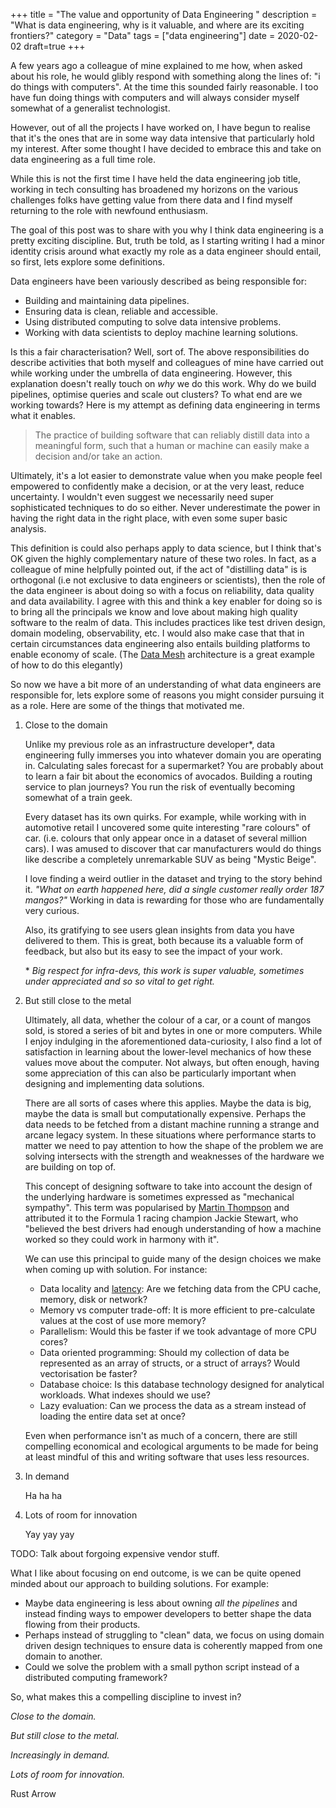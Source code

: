 +++
title = "The value and opportunity of Data Engineering "
description = "What is data engineering, why is it valuable, and where are its exciting frontiers?"
category = "Data"
tags = ["data engineering"]
date = 2020-02-02
draft=true
+++

A few years ago a colleague of mine explained to me how, when asked about his
role, he would glibly respond with something along the lines of: "i do things
with computers". At the time this sounded fairly reasonable. I too have fun
doing things with computers and will always consider myself somewhat of a
generalist technologist.

However, out of all the projects I have worked on, I have begun to realise that
it's the ones that are in some way data intensive that particularly hold my
interest. After some thought I have decided to embrace this and take on data
engineering as a full time role.

While this is not the first time I have held the data engineering job title,
working in tech consulting has broadened my horizons on the various challenges
folks have getting value from there data and I find myself returning to the
role with newfound enthusiasm.

The goal of this post was to share with you why I think data engineering is a
pretty exciting discipline. But, truth be told, as I starting writing I had a
minor identity crisis around what exactly my role as a data engineer should
entail, so first, lets explore some definitions. 

Data engineers have been variously described as being responsible for:

- Building and maintaining data pipelines.
- Ensuring data is clean, reliable and accessible.
- Using distributed computing to solve data intensive problems.
- Working with data scientists to deploy machine learning solutions. 

Is this a fair characterisation? Well, sort of. The above responsibilities do
describe activities that both myself and colleagues of mine have carried out
while working under the umbrella of data engineering. However, this explanation
doesn't really touch on  _why_ we do this work. Why do we build pipelines,
optimise queries and scale out clusters? To what end are we working towards?
Here is my attempt as defining data engineering in terms what it enables.

> The practice of building software that can reliably distill data into a
> meaningful form, such that a human or machine can easily make a decision
> and/or take an action.

Ultimately, it's a lot easier to demonstrate value when you make people feel
empowered to confidently make a decision, or at the very least, reduce
uncertainty. I wouldn't even suggest we necessarily need super sophisticated
techniques to do so either. Never underestimate the power in having the right
data in the right place, with even some super basic analysis.


This definition is could also perhaps apply to data science, but I think that's
OK given the highly complementary nature of these two roles. In fact, as a
colleague of mine helpfully pointed out, if the act of "distilling data" is is
orthogonal (i.e not exclusive to data engineers or scientists), then the role
of the data engineer is about doing so with a focus on reliability, data
quality and data availability. I agree with this and think a key enabler for
doing so is to bring all the principals we know and love about making high
quality software to the realm of data. This includes practices like test driven
design, domain modeling, observability, etc. I would also make case that that
in certain circumstances data engineering also entails building platforms to
enable economy of scale. (The [Data Mesh][1] architecture is a great example of
how to do this elegantly)

So now we have a bit more of an understanding of what data engineers are
responsible for, lets explore some of reasons you might consider pursuing it as
a role. Here are some of the things that motivated me.

1. Close to the domain

   Unlike my previous role as an infrastructure developer\*, data engineering
   fully immerses you into whatever domain you are operating in. Calculating
   sales forecast for a supermarket? You are probably about to learn a fair bit
   about the economics of avocados. Building a routing service to plan
   journeys? You run the risk of eventually becoming somewhat of a train geek.  

   Every dataset has its own quirks. For example, while working with in
   automotive retail I uncovered some quite interesting "rare colours" of car.
   (i.e. colours that only appear once in a dataset of several million cars).
   I was amused to discover that car manufacturers would do things like
   describe a completely unremarkable SUV as being "Mystic Beige".

   I love finding a weird outlier in the dataset and trying to the story behind
   it. _"What on earth happened here, did a single customer really order 187
   mangos?"_ Working in data is rewarding for those who are fundamentally very
   curious.

   Also, its gratifying to see users glean insights from data you have
   delivered to them. This is great, both because its a valuable form of
   feedback, but also but its easy to see the impact of your work.


   \* _Big respect for infra-devs, this work is super valuable, sometimes under
   appreciated and so so vital to get right._

2. But still close to the metal

   Ultimately, all data, whether the colour of a car, or a count of mangos
   sold, is stored a series of bit and bytes in one or more computers. While I
   enjoy indulging in the aforementioned data-curiosity, I also find a lot of
   satisfaction in learning about the lower-level mechanics of how these values
   move about the computer. Not always, but often enough, having some
   appreciation of this can also be particularly important when designing and
   implementing data solutions.

   There are all sorts of cases where this applies. Maybe the data is big,
   maybe the data is small but computationally expensive. Perhaps the data
   needs to be fetched from a distant machine running a strange and arcane
   legacy system. In these situations where performance starts to matter we
   need to pay attention to how the shape of the problem we are solving
   intersects with the strength and weaknesses of the hardware we are building
   on top of.

   This concept of designing software to take into account the design of the
   underlying hardware is sometimes expressed as "mechanical sympathy". This
   term was popularised by [Martin Thompson][2] and attributed it to the
   Formula 1 racing champion Jackie Stewart, who "believed the best drivers had
   enough understanding of how a machine worked so they could work in harmony
   with it".

   We can use this principal to guide many of the design choices we make when
   coming up with solution. For instance:

   - Data locality and [latency][3]: Are we fetching data from the CPU cache,
     memory, disk or network?
   - Memory vs computer trade-off: It is more efficient to pre-calculate values
     at the cost of use more memory?
   - Parallelism: Would this be faster if we took advantage of more CPU cores?
   - Data oriented programming: Should my collection of data be represented as
     an array of structs, or a struct of arrays? Would vectorisation be faster?
   - Database choice: Is this database technology designed for analytical
     workloads. What indexes should we use?
   - Lazy evaluation: Can we process the data as a stream instead of loading
     the entire data set at once?

   Even when performance isn't as much of a concern, there are still compelling
   economical and ecological arguments to be made for being at least mindful of
   this and writing software that uses less resources.
   

3. In demand

   Ha ha ha

4. Lots of room for innovation

   Yay yay yay

TODO: Talk about forgoing expensive vendor stuff.

What I like about focusing on end outcome, is we can be quite opened minded
about our approach to building solutions. For example:

- Maybe data engineering is less about owning _all the pipelines_ and instead
  finding ways to empower developers to better shape the data flowing from
  their products.
- Perhaps instead of struggling to "clean" data, we focus on using domain
  driven design techniques to ensure data is coherently mapped from one domain
  to another.
- Could we solve the problem with a small python script instead of a
  distributed computing framework?

So, what makes this a compelling discipline to invest in?

*Close to the domain.*

*But still close to the metal.*

*Increasingly in demand.*

*Lots of room for innovation.*

Rust
Arrow


[1]: https://martinfowler.com/articles/data-monolith-to-mesh.html
[2]: https://mechanical-sympathy.blogspot.com
[3]: https://gist.github.com/hellerbarde/2843375

